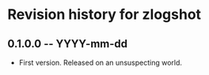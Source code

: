 # Revision history for zlogshot

## 0.1.0.0 -- YYYY-mm-dd

* First version. Released on an unsuspecting world.
